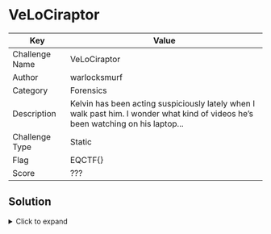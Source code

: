 # VeLoCiraptor

| Key            | Value                                                                                                                        |
|----------------|------------------------------------------------------------------------------------------------------------------------------|
| Challenge Name | VeLoCiraptor                                                                                                                |
| Author         | warlocksmurf                                                                                                                 |
| Category       | Forensics                                                                                                                    |
| Description    | Kelvin has been acting suspiciously lately when I walk past him. I wonder what kind of videos he’s been watching on his laptop... |
| Challenge Type | Static                                                                                                                       |
| Flag           | EQCTF{}                                                                                         |
| Score          | ???                                                                                                                          |

## Solution

<details>
<summary>Click to expand</summary>

Attempt the challenge first: https://eqctf.com/
